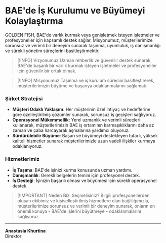 # BAE'de İş Kurulumu ve Büyümeyi Kolaylaştırma

GOLDEN FISH, BAE'de varlık kurmak veya genişletmek isteyen işletmeler ve profesyoneller için kapsamlı destek sağlar. Misyonumuz, müşterilerimize sorunsuz ve verimli bir deneyim sunarak taşınma, uyumluluk, iş danışmanlığı ve sürekli yönetim süreçlerini basitleştirmektir.

> [!INFO] Vizyonumuz
> Uzman rehberlik ve güvenilir destek sunarak, BAE'de başarılı bir varlık kurmak isteyen işletmeler ve profesyoneller için güvenilir bir ortak olmak.

> [!INFO] Misyonumuz
> Taşınma ve iş kurulum sürecini basitleştirerek, müşterilerimizin büyüme ve başarıya odaklanmalarını sağlamak.

### Şirket Stratejisi

- **Müşteri Odaklı Yaklaşım**: Her müşterinin özel ihtiyaç ve hedeflerine göre özelleştirilmiş çözümler sunarak, sorunsuz iş geçişleri sağlıyoruz.
- **Operasyonel Mükemmellik**: Yerel uzmanlık ve verimli süreçleri kullanarak, müşterilerimizin BAE iş ortamının karmaşıklıklarını daha az zaman ve çaba harcayarak aşmalarına yardımcı oluyoruz.
- **Sürdürülebilir Büyüme**: Başarı ve büyümeyi destekleyen tutarlı, yüksek kaliteli hizmetler sunarak müşterilerimizle uzun vadeli ilişkiler kurmaya odaklanıyoruz.

### Hizmetlerimiz

- **İş Taşıma**: BAE'de işinizi kurma konusunda uzman yardımı.
- **Danışmanlık**: Gerekli belgelerin temini için profesyonel destek.
- **İş Desteği**: İşinizin başarılı olması ve büyümesi için sürekli operasyonel destek.

> [!IMPORTANT] Neden Bizi Seçmelisiniz?
> Bilgili profesyonellerden oluşan ekibimiz ve kişiselleştirilmiş hizmetlere olan bağlılığımızla, müşterilerimize sorunsuz ve verimli bir deneyim sunarak, onların en önemli konuya - BAE'de işlerini büyütmeye - odaklanmalarını sağlıyoruz.

---

**Anastasia Khurtina**  
Direktör